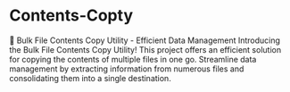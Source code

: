 # Contents-Copty
📂 Bulk File Contents Copy Utility - Efficient Data Management  Introducing the Bulk File Contents Copy Utility! This project offers an efficient solution for copying the contents of multiple files in one go. Streamline data management by extracting information from numerous files and consolidating them into a single destination. 
